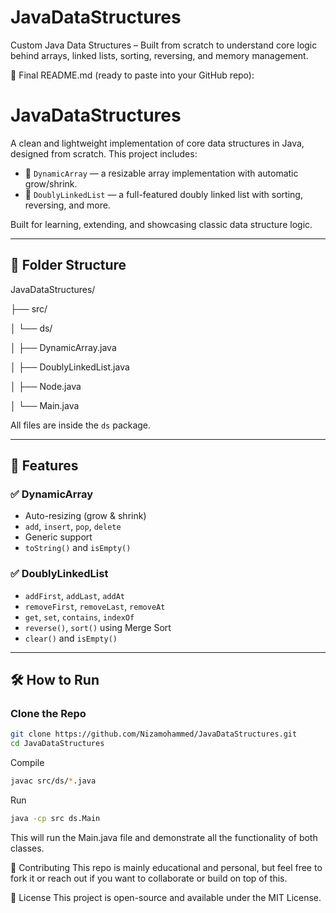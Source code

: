 # JavaDataStructures
Custom Java Data Structures – Built from scratch to understand core logic behind arrays, linked lists, sorting, reversing, and memory management.

📝 Final README.md (ready to paste into your GitHub repo):
# JavaDataStructures

A clean and lightweight implementation of core data structures in Java, designed from scratch. This project includes:

- 🧱 `DynamicArray` — a resizable array implementation with automatic grow/shrink.
- 🔗 `DoublyLinkedList` — a full-featured doubly linked list with sorting, reversing, and more.

Built for learning, extending, and showcasing classic data structure logic.

---

## 📁 Folder Structure

JavaDataStructures/

├── src/
 
 │ └── ds/

   │ ├── DynamicArray.java

   │ ├── DoublyLinkedList.java

   │ ├── Node.java

   │ └── Main.java


All files are inside the `ds` package.

---

## 🚀 Features

### ✅ DynamicArray
- Auto-resizing (grow & shrink)
- `add`, `insert`, `pop`, `delete`
- Generic support
- `toString()` and `isEmpty()`

### ✅ DoublyLinkedList
- `addFirst`, `addLast`, `addAt`
- `removeFirst`, `removeLast`, `removeAt`
- `get`, `set`, `contains`, `indexOf`
- `reverse()`, `sort()` using Merge Sort
- `clear()` and `isEmpty()`

---

## 🛠️ How to Run

### Clone the Repo

```bash
git clone https://github.com/Nizamohammed/JavaDataStructures.git
cd JavaDataStructures
```

Compile
```bash
javac src/ds/*.java
```
Run
```bash
java -cp src ds.Main
```
This will run the Main.java file and demonstrate all the functionality of both classes.

🤝 Contributing
This repo is mainly educational and personal, but feel free to fork it or reach out if you want to collaborate or build on top of this.

📜 License
This project is open-source and available under the MIT License.
